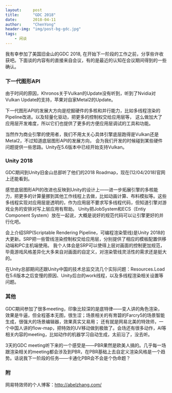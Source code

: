 ```yaml
---
layout:     post
title:      "GDC 2018"
date:       2018-04-11
author:     "ChenYong"
header-img: "img/post-bg-gdc.jpg"
tags:
    - 闲谈
---
```


我有幸参加了美国旧金山的GDC 2018, 在开始下一阶段的工作之前，分享些许收获吧。下面谈的内容有的直接来自会议，有的是最近的认知在会议期间得到的一些确认。

### 下一代图形API

由于时间的原因，Khronos关于Vulkan的Update没有听到，听到了Nvidia对Vulkan Update的支持，苹果对自家Metal2的Update。

下一代图形API的发展大方向是挖掘硬件的多核和并行能力，比如多线程渲染的Pipeline改进。以及轻量化驱动，把更多的控制权交给应用层等，
这么做加大了应用层开发难度，所以它们也提供了更多的方便应用层调试的工具和功能。

当然作为商业引擎的使用者，我们不用太关心具体引擎底层跑得是Vulkan还是Metal2，不过知道底层图形API的发展方向，
会为我们开发的时候碰到某些硬件问题提供一些思路。Unity在5.6版本中已经开始支持Vulkan。

### Unity 2018

GDC期间到Unity旧金山总部听了他们的2018 Roadmap，现在(12/04/2018)官网上还能看到。

感觉底层图形API的改进也反映到Unity的设计上——进一步拓展引擎的多核能力，把更多的计算量挪到其他工作线程上去做，比如动画计算、布料模拟等。这些多线程实现对应用层是透明的，作为应用层不要求写多线程代码，但知道引擎对游戏业务的安排对写上层应用有帮助。
Unity把JobSystem和ECS（Entiy Component System）放在一起说，大概是说好的规范代码可以让引擎更好的并行化吧。

会上介绍SRP(Scriptable Rendering Pipeline，可编程渲染管线)是Unity 2018的大更新。SRP把一些管线渲染控制权交给应用层，分别提供了相应的模板配置供移动端和PC主机端使用。
我个人体会是SRP可以使得上层对画面的控制更加规范，毕竟游戏风格差异化大多来自对画面的自定义，对渲染管线灵活性的需求还是挺大的。

在Unity总部期间还跟Unity中国的技术总监交流几个实际问题：Resources.Load在5.6版本之后变慢的原因、Unity后台的work线程，以及多线程渲染相关设置等问题。

### 其他

GDC期间参加了很多meeting，印象比较深的是底特律——变人讲的角色渲染，效果是牛逼，但全程基本无图，很生涩；场景相关的有育碧的Farcry5的场景智能生成，很强大的场景编辑器，效果真实又易用；
还有就是网易北美的特效师，一个中国人讲的flow-map，把特效的UV移动做到极致了。会场还有很多动作，AI等相关内容的meeting，比如动作的机器学习自动生成，太前沿了，没去听。

3天的GDC meeting听下来的一个感受是——PBR果然是欧美人搞的。几乎每一场跟渲染相关的meeting都会涉及到PBR，在PBR基础上去自定义渲染风格是一个趋势。话说我下一阶段的任务——卡通化PBR会不会是个伪命题？

### 附

网易特效师的个人博客：http://abelzhang.com/ 